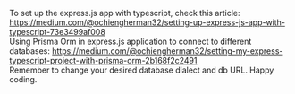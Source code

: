To set up the express.js app with typescript, check this article: https://medium.com/@ochiengherman32/setting-up-express-js-app-with-typescript-73e3499af008<br>
Using Prisma Orm in express.js application to connect to different databases: https://medium.com/@ochiengherman32/setting-my-express-typescript-project-with-prisma-orm-2b168f2c2491<br>
Remember to change your desired database dialect and db URL. Happy coding.<br>
